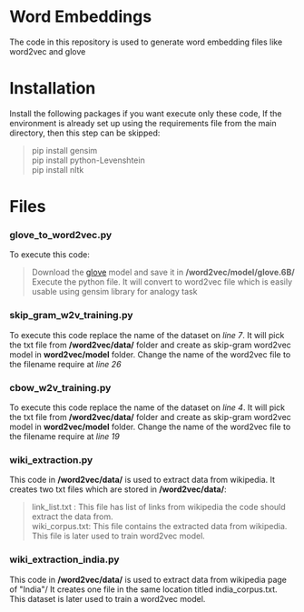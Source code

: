 # Word Embeddings

The code in this repository is used to generate word embedding files like word2vec and glove 

# Installation
Install the following packages if you want execute only these code, If the environment is already set up using the requirements file from the main directory, then this step can be skipped:

> pip install gensim <br>
> pip install python-Levenshtein <br>
> pip install nltk

# Files
### glove_to_word2vec.py
To execute this code:
> Download the [glove](https://nlp.stanford.edu/data/glove.6B.zip) model and save it in **/word2vec/model/glove.6B/** <br>
> Execute the python file. It will convert to word2vec file which is easily usable using gensim library for analogy task

### skip_gram_w2v_training.py

To execute this code replace the name of the dataset on *line 7*. It will pick the txt file from **/word2vec/data/** folder and create as skip-gram word2vec model in **word2vec/model** folder. 
Change the name of the word2vec file to the filename require at *line 26* 

### cbow_w2v_training.py

To execute this code replace the name of the dataset on *line 4*. It will pick the txt file from **/word2vec/data/** folder and create as skip-gram word2vec model in **word2vec/model** folder. 
Change the name of the word2vec file to the filename require at *line 19* 


### wiki_extraction.py

This code in **/word2vec/data/** is used to extract data from wikipedia. It creates two txt files which are stored in **/word2vec/data/**:
> link_list.txt : This file has list of links from wikipedia the code should extract the data from. <br>
> wiki_corpus.txt: This file contains the extracted data from wikipedia. This file is later used to train word2vec model. 

### wiki_extraction_india.py

This code in **/word2vec/data/** is used to extract data from wikipedia page of "India"/ It creates one file in the same location titled india_corpus.txt. This dataset is later used to train a word2vec model. 
